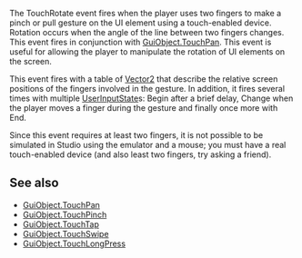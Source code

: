 The TouchRotate event fires when the player uses two fingers to make a pinch or pull gesture on the UI element using a touch-enabled device. Rotation occurs when the angle of the line between two fingers changes. This event fires in conjunction with [GuiObject.TouchPan](https://developer.roblox.com/en-us/api-reference/event/GuiObject/TouchPan). This event is useful for allowing the player to manipulate the rotation of UI elements on the screen.

This event fires with a table of [Vector2](https://developer.roblox.com/en-us/api-reference/datatype/Vector2) that describe the relative screen positions of the fingers involved in the gesture. In addition, it fires several times with multiple [UserInputState](https://developer.roblox.com/en-us/api-reference/enum/UserInputState)s: Begin after a brief delay, Change when the player moves a finger during the gesture and finally once more with End.

Since this event requires at least two fingers, it is not possible to be simulated in Studio using the emulator and a mouse; you must have a real touch-enabled device (and also least two fingers, try asking a friend).

See also
--------

*   [GuiObject.TouchPan](https://developer.roblox.com/en-us/api-reference/event/GuiObject/TouchPan)
*   [GuiObject.TouchPinch](https://developer.roblox.com/en-us/api-reference/event/GuiObject/TouchPinch)
*   [GuiObject.TouchTap](https://developer.roblox.com/en-us/api-reference/event/GuiObject/TouchTap)
*   [GuiObject.TouchSwipe](https://developer.roblox.com/en-us/api-reference/event/GuiObject/TouchSwipe)
*   [GuiObject.TouchLongPress](https://developer.roblox.com/en-us/api-reference/event/GuiObject/TouchLongPress)
